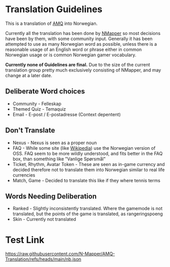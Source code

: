 # Translation Guidelines
This is a translation of [AMQ](https://animemusicquiz.com/) into Norwegian. 

Currently all the translation has been done by [NMapper](https://github.com/N-Mapper) so most decisions have been by them, with some community input. Generally it has been attempted to use as many Norwegian word as possible, unless there is a reasonable usage of an English word or phrase either in common Norwegian usage or is common Norwegian gamer vocabulary. 

**Currently none of Guidelines are final.** Due to the size of the current translation group pretty much exclusively consisting of NMapper, and may change at a later date.

## Deliberate Word choices
- Community - Felleskap
- Themed Quiz - Temaquiz
- Email - E-post / E-postadresse (Context depentent)

## Don't Translate
- Nexus - Nexus is seen as a proper noun
- FAQ - While some site (like [Wikipedia](https://no.wikipedia.org/wiki/Wikipedia:Ofte_stilte_sp%C3%B8rsm%C3%A5l)) use the Norwegian version of OSS. FAQ seem to be more wildly understood, and fits better in the FAQ box, than something like "Vanlige Spørsmål"
- Ticket, Rhythm, Avatar Token - These are seen as in-game currency and decided therefore not to translate them into Norwegian similar to real life currencies
- Match, Game - Decided to translate this like if they where tennis terms

## Words Needing Deliberation
- Ranked - Slightly inconsistently translated. Where the gamemode is not translated, but the points of the game is translated, as rangeringspoeng
- Skin - Currently not translated

# Test Link
https://raw.githubusercontent.com/N-Mapper/AMQ-Translation/refs/heads/main/nb.json
